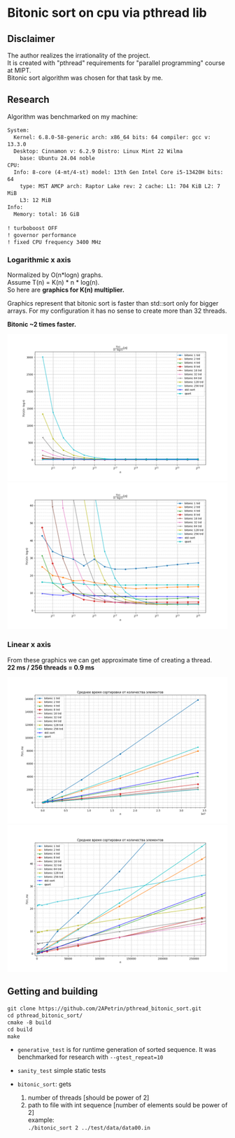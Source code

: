 # Bitonic sort on cpu via pthread lib


## Disclaimer
The author realizes the irrationality of the project. \
It is created with "pthread" requirements for "parallel programming" course at MIPT. \
Bitonic sort algorithm was chosen for that task by me.

## Research
Algorithm was benchmarked on my machine:
```
System:
  Kernel: 6.8.0-58-generic arch: x86_64 bits: 64 compiler: gcc v: 13.3.0
  Desktop: Cinnamon v: 6.2.9 Distro: Linux Mint 22 Wilma
    base: Ubuntu 24.04 noble
CPU:
  Info: 8-core (4-mt/4-st) model: 13th Gen Intel Core i5-13420H bits: 64
    type: MST AMCP arch: Raptor Lake rev: 2 cache: L1: 704 KiB L2: 7 MiB
    L3: 12 MiB
Info:
  Memory: total: 16 GiB

! turboboost OFF
! governor performance
! fixed CPU frequency 3400 MHz
```
### Logarithmic x axis

Normalized by O(n*logn) graphs. \
Assume T(n) = K(n) * n * log(n). \
So here are __graphics for K(n) multiplier.__
<tr>
Graphics represent that bitonic sort is faster than std::sort only for bigger arrays.
For my configuration it has no sense to create more than 32 threads.

__Bitonic ~2 times faster.__

![alt text](images/Figure_1.png)
![alt text](images/Figure_2.png)



### Linear x axis

From these graphics we can get approximate time of creating a thread. \
__22 ms / 256 threads = 0.9 ms__

![alt text](images/Figure_3.png)
![alt text](images/Figure_4.png)

## Getting and building
```
git clone https://github.com/2APetrin/pthread_bitonic_sort.git
cd pthread_bitonic_sort/
cmake -B build
cd build
make
```

* `generative_test`
is for runtime generation of sorted sequence. It was benchmarked for research with `--gtest_repeat=10`

* `sanity_test` simple static tests
* `bitonic_sort`: gets
    1. number of threads [should be power of 2]
    2. path to file with int sequence [number of elements sould be power of 2] \
    example: \
    `./bitonic_sort 2 ../test/data/data00.in`
